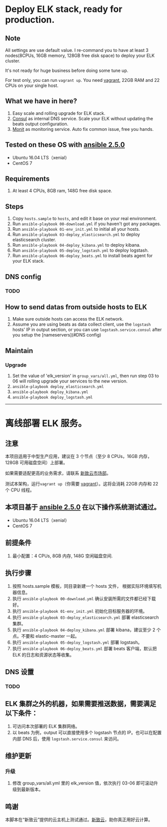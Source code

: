 # Deploy ELK stack, ready for production.

## Note
All settings are use default value. I re-command you to have at least 3 nodes(8CPUs, 16GB memory, 128GB free disk space) to deploy your ELK cluster.

It's not ready for huge business before doing some tune up.

For test only, you can run `vagrant up`. You need [vagrant](https://www.vagrantup.com/), 22GB RAM and 22 CPUs on your single host.

## What we have in here?
1. Easy scale and rolling upgrade for ELK stack.
1. [Consul](https://www.consul.io/) as internal DNS service. Scale your ELK without updating the beats output configuration.
1. [Monit](https://mmonit.com/monit/documentation/monit.html) as monitoring service. Auto fix common issue, free you hands.

## Tested on these OS with [ansible 2.5.0](http://docs.ansible.com/ansible/latest/intro_installation.html)
* Ubuntu 16.04 LTS（xenial）
* CentOS 7

## Requirements
1. At least 4 CPUs, 8GB ram, 148G free disk space.

## Steps ##
1. Copy `hosts.sample` to `hosts`, and edit it base on your real environment.
1. Run `ansible-playbook 00-download.yml` if you haven't got any packages.
1. Run `ansible-playbook 01-env_init.yml` to initial all your hosts.
1. Run `ansible-playbook 03-deploy_elasticsearch.yml` to deploy elasticsearch cluster.
1. Run `ansible-playbook 04-deploy_kibana.yml` to deploy kibana.
1. Run `ansible-playbook 05-deploy_logstash.yml` to deploy logstash.
1. Run `ansible-playbook 06-deploy_beats.yml` to install beats agent for your ELK stack.

## DNS config
### TODO

## How to send datas from outside hosts to ELK
1. Make sure outside hosts can access the ELK network.
1. Assume you are using beats as data collect client, use the `logstash` hosts' IP in output section, or you can use `logstash.service.consul` after you setup the [nameservers](#DNS config)

## Maintain
### Upgrade
1. Set the value of 'elk_version' in `group_vars/all.yml`, then run step 03 to 06 will rolling upgrade your services to the new version.
  1. `ansible-playbook deploy_elasticsearch.yml`
  1. `ansible-playbook deploy_kibana.yml`
  1. `ansible-playbook deploy_logstash.yml`

---

# 离线部署 ELK 服务。

## 注意
本项目适用于中型生产应用，建议在 3 个节点（至少 8 CPUs，16GB 内存，128GB 可用磁盘空间）上部署。

如果需要适配更高的业务需求，请联系 [新致云市场部](https://cloud.newtouch.com/support/business)。

测试本架构，运行`vagrant up`（你需要 [vagrant](https://www.vagrantup.com/)）。这将会消耗 22GB 内存和 22 个 CPU 线程。

## 本项目基于 [ansible 2.5.0](http://docs.ansible.com/ansible/latest/intro_installation.html) 在以下操作系统测试通过。
* Ubuntu 16.04 LTS（xenial）
* CentOS 7

## 前提条件
1. 最小配置：4 CPUs, 8GB 内存, 148G 空闲磁盘空间.

## 执行步骤
1. 按照 hosts.sample 模板，同目录新建一个 hosts 文件， 根据实际环境填写机器信息。
1. 执行 `ansible-playbook 00-download.yml` 确认安装所需的文件都已经下载好。
1. 执行 `ansible-playbook 01-env_init.yml` 初始化目标服务器的环境。
1. 执行 `ansible-playbook 03-deploy_elasticsearch.yml` 部署 elasticsearch 集群。
1. 执行 `ansible-playbook 04-deploy_kibana.yml` 部署 kibana，建议至少 2 个点。不要和 elastic-master 一起。
1. 执行 `ansible-playbook 05-deploy_logstash.yml` 部署 logstash。
1. 执行 `ansible-playbook 06-deploy_beats.yml` 部署 beats 客户端，默认把 ELK 的日志和资源状态等收集。

## DNS 设置
### TODO

## ELK 集群之外的机器，如果需要推送数据，需要满足以下条件：
1. 可访问本次部署的 ELK 集群网络。
1. 以 beats 为例，output 可以直接使用多个 logstash 节点的 IP。也可以在配置内部 DNS 后，使用 `logstash.service.consul` 来访问。

## 维护更新
### 升级
1. 修改 group_vars/all.yml 里的 elk_version 值，依次执行 03-06 即可滚动升级到最新版本。

## 鸣谢
本脚本在“新致云”提供的云主机上测试通过。[新致云](https://cloud.newtouch.com)，助你真正用好云计算。
